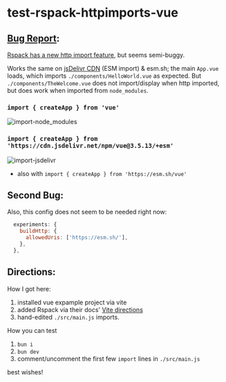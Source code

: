 # test-rspack-httpimports-vue

## [Bug Report](https://github.com/web-infra-dev/rspack/issues/9867):

[Rspack has a new http import feature](https://rspack.dev/blog/announcing-1-3#build-http-imports), but seems semi-buggy.

Works the same on [jsDelivr CDN](https://www.jsdelivr.com/package/npm/vue) (ESM import) & esm.sh;
the main `App.vue` loads, which imports `./components/HelloWorld.vue` as expected.
But `./components/TheWelcome.vue` does not import/display when http imported,
but does work when imported from `node_modules`.

### `import { createApp } from 'vue'`

![](import-node_modules.avif "import-node_modules")

### `import { createApp } from 'https://cdn.jsdelivr.net/npm/vue@3.5.13/+esm'`

![](import-jsdelivr.avif "import-jsdelivr")
* also with `import { createApp } from 'https://esm.sh/vue'`


## Second Bug:

Also, this config does not seem to be needed right now:
```js
  experiments: {
    buildHttp: {
      allowedUris: ['https://esm.sh/'],
    },
  },
  ```

## Directions:

How I got here:
1. installed vue expample project via vite
2. added Rspack via their docs' [Vite directions](https://rsbuild.dev/guide/migration/vite)
3. hand-edited `./src/main.js` imports.

How you can test
1. `bun i`
2. `bun dev`
3. comment/uncomment the first few `import` lines in `./src/main.js`

best wishes!
